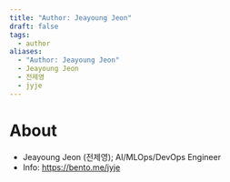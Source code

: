 ```yaml
---
title: "Author: Jeayoung Jeon"
draft: false
tags:
  - author
aliases:
  - "Author: Jeayoung Jeon"
  - Jeayoung Jeon
  - 전제영
  - jyje
---
```

# About
- Jeayoung Jeon (전제영); AI/MLOps/DevOps Engineer
- Info: https://bento.me/jyje
